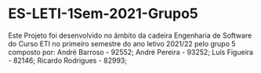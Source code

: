 # ES-LETI-1Sem-2021-Grupo5
Este Projeto foi desenvolvido no âmbito da cadeira
Engenharia de Software do Curso ETI no primeiro semestre do ano letivo 2021/22
pelo grupo 5 composto por:
André Barroso - 92552;
André Pereira - 93252;
Luís Figueira - 82146;
Ricardo Rodrigues - 82993;
